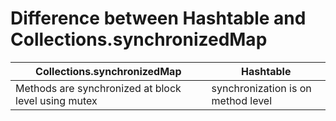 # Difference between Hashtable and Collections.synchronizedMap

|Collections.synchronizedMap| Hashtable|
|---------------------------|----------|
|Methods are synchronized at block level using mutex|synchronization is on method level|
